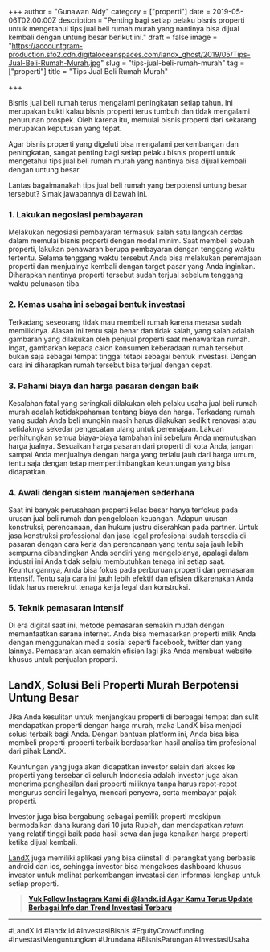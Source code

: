 +++
author = "Gunawan Aldy"
category = ["properti"]
date = 2019-05-06T02:00:00Z
description = "Penting bagi setiap pelaku bisnis properti untuk mengetahui tips jual beli rumah murah yang nantinya bisa dijual kembali dengan untung besar berikut ini."
draft = false
image = "https://accountgram-production.sfo2.cdn.digitaloceanspaces.com/landx_ghost/2019/05/Tips-Jual-Beli-Rumah-Murah.jpg"
slug = "tips-jual-beli-rumah-murah"
tag = ["properti"]
title = "Tips Jual Beli Rumah Murah"

+++


Bisnis jual beli rumah terus mengalami peningkatan setiap tahun. Ini merupakan bukti kalau bisnis properti terus tumbuh dan tidak mengalami penurunan prospek. Oleh karena itu, memulai bisnis properti dari sekarang merupakan keputusan yang tepat.

Agar bisnis properti yang digeluti bisa mengalami perkembangan dan peningkatan, sangat penting bagi setiap pelaku bisnis properti untuk mengetahui tips jual beli rumah murah yang nantinya bisa dijual kembali dengan untung besar.

Lantas bagaimanakah tips jual beli rumah yang berpotensi untung besar tersebut? Simak jawabannya di bawah ini.

### 1. Lakukan negosiasi pembayaran

Melakukan negosiasi pembayaran termasuk salah satu langkah cerdas dalam memulai bisnis properti dengan modal minim. Saat membeli sebuah properti, lakukan penawaran berupa pembayaran dengan tenggang waktu tertentu. Selama tenggang waktu tersebut Anda bisa melakukan peremajaan properti dan menjualnya kembali dengan target pasar yang Anda inginkan. Diharapkan nantinya properti tersebut sudah terjual sebelum tenggang waktu pelunasan tiba.

### 2. Kemas usaha ini sebagai bentuk investasi

Terkadang seseorang tidak mau membeli rumah karena merasa sudah memilikinya. Alasan ini tentu saja benar dan tidak salah, yang salah adalah gambaran yang dilakukan oleh penjual properti saat menawarkan rumah. Ingat, gambarkan kepada calon konsumen keberadaan rumah tersebut bukan saja sebagai tempat tinggal tetapi sebagai bentuk investasi. Dengan cara ini diharapkan rumah tersebut bisa terjual dengan cepat.

### 3. Pahami biaya dan harga pasaran dengan baik

Kesalahan fatal yang seringkali dilakukan oleh pelaku usaha jual beli rumah murah adalah ketidakpahaman tentang biaya dan harga. Terkadang rumah yang sudah Anda beli mungkin masih harus dilakukan sedikit renovasi atau setidaknya sekedar pengecatan ulang untuk peremajaan. Lakuan perhitungkan semua biaya-biaya tambahan ini sebelum Anda memutuskan harga jualnya. Sesuaikan harga pasaran dari properti di kota Anda, jangan sampai Anda menjualnya dengan harga yang terlalu jauh dari harga umum, tentu saja dengan tetap mempertimbangkan keuntungan yang bisa didapatkan.

### 4. Awali dengan sistem manajemen sederhana

Saat ini banyak perusahaan properti kelas besar hanya terfokus pada urusan jual beli rumah dan pengelolaan keuangan. Adapun urusan konstruksi, perencanaan, dan hukum justru diserahkan pada partner. Untuk jasa konstruksi professional dan jasa legal profesional sudah tersedia di pasaran dengan cara kerja dan perencanaan yang tentu saja jauh lebih sempurna dibandingkan Anda sendiri yang mengelolanya, apalagi dalam industri ini Anda tidak selalu membutuhkan tenaga ini setiap saat. Keuntungannya, Anda bisa fokus pada perburuan properti dan pemasaran intensif. Tentu saja cara ini jauh lebih efektif dan efisien dikarenakan Anda tidak harus merekrut tenaga kerja legal dan konstruksi.

### 5. Teknik pemasaran intensif

Di era digital saat ini, metode pemasaran semakin mudah dengan memanfaatkan sarana internet. Anda bisa memasarkan properti milik Anda dengan menggunakan media sosial seperti facebook, twitter dan yang lainnya. Pemasaran akan semakin efisien lagi jika Anda membuat website khusus untuk penjualan properti.

## LandX, Solusi Beli Properti Murah Berpotensi Untung Besar

Jika Anda kesulitan untuk menjangkau properti di berbagai tempat dan sulit mendapatkan properti dengan harga murah, maka LandX bisa menjadi solusi terbaik bagi Anda. Dengan bantuan platform ini, Anda bisa bisa membeli properti-properti terbaik berdasarkan hasil analisa tim profesional dari pihak LandX.

Keuntungan yang juga akan didapatkan investor selain dari akses ke properti yang tersebar di seluruh Indonesia adalah investor juga akan menerima penghasilan dari properti miliknya tanpa harus repot-repot mengurus sendiri legalnya, mencari penyewa, serta membayar pajak properti.

Investor juga bisa bergabung sebagai pemilik properti meskipun bermodalkan dana kurang dari 10 juta Rupiah, dan mendapatkan _return_ yang relatif tinggi baik pada hasil sewa dan juga kenaikan harga properti ketika dijual kembali.

[LandX](https://www.landx.id/) juga memiliki aplikasi yang bisa diinstall di perangkat yang berbasis android dan ios, sehingga investor bisa mengakses dashboard khusus investor untuk melihat perkembangan investasi dan informasi lengkap untuk setiap properti.

> [**Yuk Follow Instagram Kami di @landx.id Agar Kamu Terus Update Berbagai Info dan Trend Investasi Terbaru**](https://instagram.com/landx.id?utm_medium=copy_link)

---

#LandX.id	#landx.id	#InvestasiBisnis	#EquityCrowdfunding	#InvestasiMenguntungkan	#Urundana	#BisnisPatungan	#InvestasiUsaha


